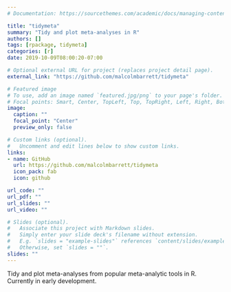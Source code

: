 ```yaml
---
# Documentation: https://sourcethemes.com/academic/docs/managing-content/

title: "tidymeta"
summary: "Tidy and plot meta-analyses in R"
authors: []
tags: [rpackage, tidymeta]
categories: [r]
date: 2019-10-09T08:00:20-07:00

# Optional external URL for project (replaces project detail page).
external_link: "https://github.com/malcolmbarrett/tidymeta"

# Featured image
# To use, add an image named `featured.jpg/png` to your page's folder.
# Focal points: Smart, Center, TopLeft, Top, TopRight, Left, Right, BottomLeft, Bottom, BottomRight.
image:
  caption: ""
  focal_point: "Center"
  preview_only: false

# Custom links (optional).
#   Uncomment and edit lines below to show custom links.
links:
- name: GitHub
  url: https://github.com/malcolmbarrett/tidymeta
  icon_pack: fab
  icon: github

url_code: ""
url_pdf: ""
url_slides: ""
url_video: ""

# Slides (optional).
#   Associate this project with Markdown slides.
#   Simply enter your slide deck's filename without extension.
#   E.g. `slides = "example-slides"` references `content/slides/example-slides.md`.
#   Otherwise, set `slides = ""`.
slides: ""
---
```


Tidy and plot meta-analyses from popular meta-analytic tools in R. Currently in early development.